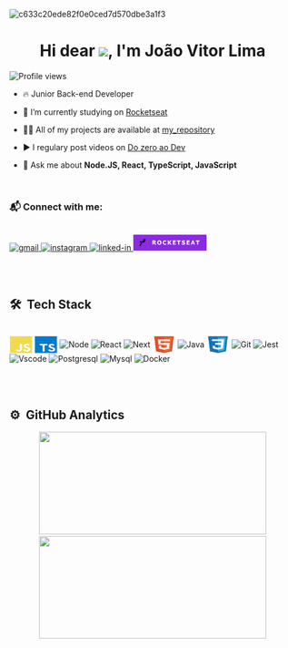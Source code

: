 <!--<img align="right" height="590em" src="https://raw.githubusercontent.com/gist/jvolima/7d629e0aab32914bd096833298f1e871/raw/5be74fbb714401ec58365044175b55865f6cb2e0/githubcard.svg"/>-->
![c633c20ede82f0e0ced7d570dbe3a1f3](https://user-images.githubusercontent.com/70382532/138322189-2db8df52-9dcb-40a0-88a8-c365466bd33d.gif)
<h1 align="center">Hi dear <img src="https://raw.githubusercontent.com/kaueMarques/kaueMarques/master/hi.gif" width="30px">, I'm João Vitor Lima</h1>
<p align="left"> <img src="https://komarev.com/ghpvc/?username=jvolima&color=yellow" alt="Profile views" /> </p>

- 🔥 Junior Back-end Developer

- 🔭 I’m currently studying on [Rocketseat](https://github.com/Rocketseat)

- 👨‍💻 All of my projects are available at [my_repository](https://github.com/jvolima?tab=repositories)

- ▶️ I regulary post videos on [Do zero ao Dev](https://www.youtube.com/channel/UC9zaxB-gZdJf3DqveVMXfJQ)

- 💬 Ask me about **Node.JS, React, TypeScript, JavaScript**

<br>

<div>
  <h3>
    📬 Connect with me:
  </h3>
  <br />
  <a href="mailto:jvolima2004@gmail.com">
    <img 
      src="https://img.shields.io/badge/Gmail-D14836?style=for-the-badge&amp;logo=Gmail&amp;logoColor=white" alt="gmail">
  </a>
  <a href="https://www.instagram.com/jvolima1/">
    <img 
      src="https://img.shields.io/badge/Instagram-E4405F?style=for-the-badge&amp;logo=instagram&amp;logoColor=white" 
      alt="instagram">
  </a>
  <a href="https://www.linkedin.com/in/jo%C3%A3o-vitor-de-oliveira-lima-36b573215">
    <img 
      src="https://img.shields.io/badge/Linkedin-0077B5?style=for-the-badge&amp;logo=LinkedIn&amp;logoColor=white" 
      alt="linked-in">
  </a>
   <a href="https://app.rocketseat.com.br/me/jvolima2004-1625102958210">
    <img src="./Rocketseat-icon.png"  
    height="27.5" 
    alt="rocketseat">
  </a>
</div>

<br><br>

## 🛠 &nbsp;Tech Stack

<div style="display: inline_block"><br>
  <img align="center" alt="JS" height="30" width="40" src="https://raw.githubusercontent.com/devicons/devicon/master/icons/javascript/javascript-plain.svg">
  <img align="center" alt="Typescript" height="30" width="40" src="https://raw.githubusercontent.com/devicons/devicon/master/icons/typescript/typescript-original.svg">
  <img align="center" alt="Node" height="30" width="40" src="https://cdn.jsdelivr.net/gh/devicons/devicon/icons/nodejs/nodejs-original.svg">
  <img align="center" alt="React" height="30" width="40" src="https://cdn.jsdelivr.net/gh/devicons/devicon/icons/react/react-original.svg">
  <img align="center" alt="Next" height="30" width="40" src="https://cdn.jsdelivr.net/gh/devicons/devicon/icons/nextjs/nextjs-line.svg" />
  <img align="center" alt="HTML" height="30" width="40" src="https://raw.githubusercontent.com/devicons/devicon/master/icons/html5/html5-original.svg">
  <img align="center" alt="Java" height="30" width="40" src="https://cdn.jsdelivr.net/gh/devicons/devicon/icons/java/java-original.svg">
  <img align="center" alt="CSS" height="30" width="40" src="https://raw.githubusercontent.com/devicons/devicon/master/icons/css3/css3-original.svg">
  <img align="center" alt="Git" height="30" width="40" src="https://cdn.jsdelivr.net/gh/devicons/devicon/icons/git/git-original.svg">
  <img align="center" alt="Jest" height="30" width="40" src="https://cdn.jsdelivr.net/gh/devicons/devicon/icons/jest/jest-plain.svg">
  <img align="center" alt="Vscode" height="30" width="40" src="https://cdn.jsdelivr.net/gh/devicons/devicon/icons/vscode/vscode-original.svg">
  <img align="center" alt="Postgresql" height="30" width="40" src="https://cdn.jsdelivr.net/gh/devicons/devicon/icons/postgresql/postgresql-original.svg">
  <img align="center" alt="Mysql" height="32" width="42" src="https://cdn.jsdelivr.net/gh/devicons/devicon/icons/mysql/mysql-original.svg">
  <img align="center" alt="Docker" height="40" width="50" src="https://cdn.jsdelivr.net/gh/devicons/devicon/icons/docker/docker-original.svg">
</div>

<br><br>

## ⚙️ &nbsp;GitHub Analytics

<div align="center">
  <a href="https://github.com/jvolima">
  <img height="180em" width="400em" src="https://github-readme-stats.vercel.app/api?username=jvolima&show_icons=true&theme=dracula&include_all_commits=true&count_private=true"/>
  <img height="180em" width="400em" src="https://github-readme-stats.vercel.app/api/top-langs/?username=jvolima&layout=compact&langs_count=7&theme=dracula"/>
</div>

<!--<img width="500em" src="https://github-readme-twitter-gazf.vercel.app/api?id=Jvolima1&layout=wide&show_reply=off&show_retweet=off" />-->

